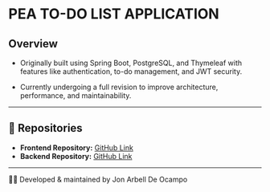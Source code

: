 # PEA TO-DO LIST APPLICATION

## Overview

- Originally built using Spring Boot, PostgreSQL, and Thymeleaf with features like authentication, to-do 
management, and JWT security.

- Currently undergoing a full revision to improve architecture, performance, and maintainability.

---

## 📂 Repositories

- **Frontend Repository:** [GitHub Link](https://github.com/JonArbell/PEA-TODO-LIST-APPLICATION-FRONTEND)
- **Backend Repository:** [GitHub Link](https://github.com/JonArbell/PEA-TODO-LIST-APPLICATION-BACKEND)


---

👨‍💻 Developed & maintained by Jon Arbell De Ocampo
